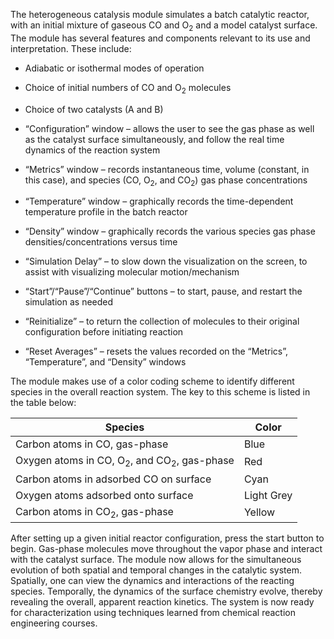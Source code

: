 

The heterogeneous catalysis module simulates a batch catalytic reactor, with an initial mixture of gaseous CO and O<sub>2</sub> and a model catalyst surface.  The module has several features and components relevant to its use and interpretation.  These include:

* Adiabatic or isothermal modes of operation

* Choice of initial numbers of CO and O<sub>2</sub> molecules

* Choice of two catalysts (A and B)

* “Configuration” window – allows the user to see the gas phase as well as the catalyst surface simultaneously, and follow the real time dynamics of the reaction system

* “Metrics” window – records instantaneous time, volume (constant, in this case), and species (CO, O<sub>2</sub>, and CO<sub>2</sub>) gas phase concentrations

* “Temperature” window – graphically records the time-dependent temperature profile in the batch reactor

* “Density” window – graphically records the various species gas phase densities/concentrations versus time

* “Simulation Delay” – to slow down the visualization on the screen, to assist with visualizing molecular motion/mechanism

* “Start”/“Pause”/“Continue” buttons – to start, pause, and restart the simulation as needed

* “Reinitialize” – to return the collection of molecules to their original configuration before initiating reaction

* “Reset Averages” – resets the values recorded on the “Metrics”, “Temperature”, and “Density” windows

The module makes use of a color coding scheme to identify different species in the overall reaction system.  The key to this scheme is listed in the table below:

| Species                                                          | Color      |
|------------------------------------------------------------------|------------|
| Carbon atoms in CO, gas-phase                                    | Blue       |
| Oxygen atoms in CO, O<sub>2</sub>, and CO<sub>2</sub>, gas-phase | Red        |
| Carbon atoms in adsorbed CO on surface                           | Cyan       |
| Oxygen atoms adsorbed onto surface                               | Light Grey |
| Carbon atoms in CO<sub>2</sub>, gas-phase                        | Yellow     |


After setting up a given initial reactor configuration, press the start button to begin.  Gas-phase molecules move throughout the vapor phase and interact with the catalyst surface.  The module now allows for the simultaneous evolution of both spatial and temporal changes in the catalytic system. Spatially, one can view the dynamics and interactions of the reacting species. Temporally, the dynamics of the surface chemistry evolve, thereby revealing the overall, apparent reaction kinetics.  The system is now ready for characterization using techniques learned from chemical reaction engineering courses.